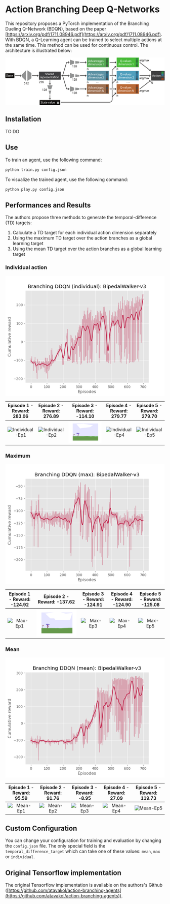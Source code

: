 # Action Branching Deep Q-Networks

This repository proposes a PyTorch implementation of the Branching Dueling Q-Network (BDQN), based on the paper [https://arxiv.org/pdf/1711.08946.pdf](https://arxiv.org/pdf/1711.08946.pdf). With BDQN, a Q-Learning agent can be trained to select multiple actions at the same time. This method can be used for continuous control. The architecture is illustrated below:

![BDQN-architecture](./data/bdq_network.png)

## Installation

TO DO

## Use

To train an agent, use the following command:
```bash
python train.py config.json
```

To visualize the trained agent, use the following command:
```bash
python play.py config.json
```

## Performances and Results

The authors propose three methods to generate the temporal-difference (TD) targets:

1) Calculate a TD target for each individual action dimension separately
2) Using the maximum TD target over the action branches as a global learning target
3) Using the mean TD target over the action branches as a global learning target

### Individual action

![Individual-reward](./runs/Individual/reward.png)

| Episode 1 - Reward: 283.06  | Episode 2 - Reward: 276.89 | Episode 3 - Reward: -114.10 | Episode 4 - Reward: 279.77 | Episode 5 - Reward: 279.70 |
|:---:|:---:|:---:|:---:|:---:|
| ![Individual-Ep1](./runs/Individual/episode_0.gif) | ![Individual-Ep2](./runs/Individual/episode_1.gif) | ![Individual-Ep3](./runs/Individual/episode_2.gif) | ![Individual-Ep4](./runs/Individual/episode_3.gif) | ![Individual-Ep5](./runs/Individual/episode_4.gif)

### Maximum

![Max-reward](./runs/Max/reward.png)

| Episode 1 - Reward: -124.92  | Episode 2 - Reward: -137.62 | Episode 3 - Reward: -124.91 | Episode 4 - Reward: -124.90 | Episode 5 - Reward: -125.08 |
|:---:|:---:|:---:|:---:|:---:|
| ![Max-Ep1](./runs/Max/episode_0.gif) | ![Max-Ep2](./runs/Max/episode_1.gif) | ![Max-Ep3](./runs/Max/episode_2.gif) | ![Max-Ep4](./runs/Max/episode_3.gif) | ![Max-Ep5](./runs/Max/episode_4.gif)

### Mean

![Mean-reward](./runs/Mean/reward.png)

| Episode 1 - Reward: 95.59  | Episode 2 - Reward: 91.76 | Episode 3 - Reward: -8.95 | Episode 4 - Reward: 27.09 | Episode 5 - Reward: 119.73 |
|:---:|:---:|:---:|:---:|:---:|
| ![Mean-Ep1](./runs/Mean/episode_0.gif) | ![Mean-Ep2](./runs/Mean/episode_1.gif) | ![Mean-Ep3](./runs/Mean/episode_2.gif) | ![Mean-Ep4](./runs/Mean/episode_3.gif) | ![Mean-Ep5](./runs/Mean/episode_4.gif)

## Custom Configuration

You can change your configuration for training and evaluation by changing the `config.json` file. The only special field is the `temporal_difference_target` which can take one of these values: `mean`, `max` or `individual`.

## Original Tensorflow implementation

The original Tensorflow implementation is available on the authors's Github ([https://github.com/atavakol/action-branching-agents](https://github.com/atavakol/action-branching-agents)).
